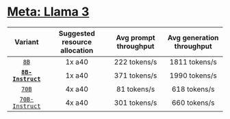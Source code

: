 # [Meta: Llama 3](https://huggingface.co/collections/meta-llama/meta-llama-3-66214712577ca38149ebb2b6) 

| Variant | Suggested resource allocation | Avg prompt throughput | Avg generation throughput |
|:----------:|:----------:|:----------:|:----------:|
| [`8B`](https://huggingface.co/meta-llama/Meta-Llama-3-8B) | 1x a40 | 222 tokens/s | 1811 tokens/s |
| [**`8B-Instruct`**](https://huggingface.co/meta-llama/Meta-Llama-3-8B-Instruct) | 1x a40 | 371 tokens/s | 1990 tokens/s |
| [`70B`](https://huggingface.co/meta-llama/Meta-Llama-3-70B) | 4x a40 | 81 tokens/s | 618 tokens/s |
| [`70B-Instruct`](https://huggingface.co/meta-llama/Meta-Llama-3-70B-Instruct) | 4x a40 | 301 tokens/s | 660 tokens/s |
